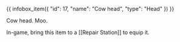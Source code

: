 {{ infobox_item({
	"id": 17,
	"name": "Cow head",
	"type": "Head"
}) }}

Cow head. Moo.

In-game, bring this item to a [[Repair Station]] to equip it.